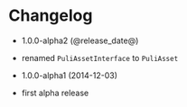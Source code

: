 Changelog
=========

* 1.0.0-alpha2 (@release_date@)

 * renamed `PuliAssetInterface` to `PuliAsset`
 
* 1.0.0-alpha1 (2014-12-03)

 * first alpha release
